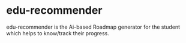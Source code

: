 # edu-recommender
edu-recommender is the Ai-based Roadmap generator for the student which helps to know/track their progress.
